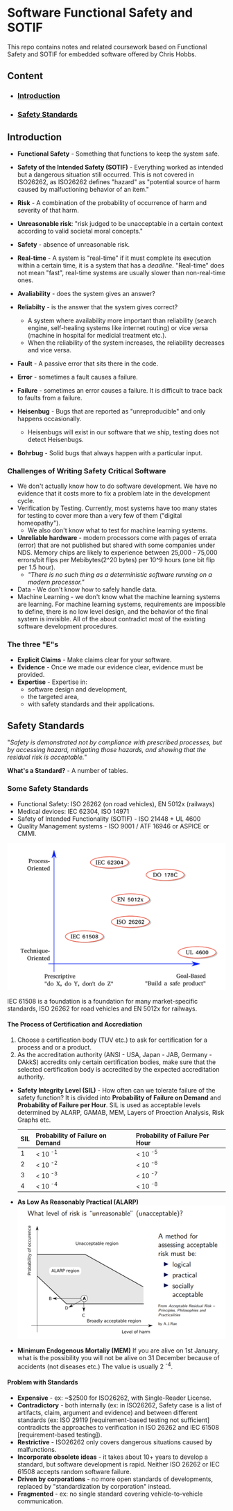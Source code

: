 # Software Functional Safety and SOTIF

This repo contains notes and related coursework based on Functional Safety and SOTIF for embedded software offered by Chris Hobbs.

## Content
- ### [Introduction](#introduction)
- ### [Safety Standards](#safety-standards)


## Introduction
- __Functional Safety__ - Something that functions to keep the system safe.
- __Safety of the Intended Safety (SOTIF)__ - Everything worked as intended but a dangerous situation still occurred. 
This is not covered in ISO26262, as ISO26262 defines "hazard" as "potential source of harm caused by malfuctioning behavior of an item."  

- __Risk__ - A combination of the probability of occurrence of harm and severity of that harm.

- __Unreasonable risk__: "risk judged to be unacceptable in a certain context according to valid societal moral concepts."

- __Safety__ - absence of unreasonable risk.

- __Real-time__ - A system is "real-time" if it must complete its execution within a certain time, it is a system that has a _deadline_. "Real-time" does not mean "fast", real-time systems are usually slower than non-real-time ones. 

- __Avaliability__ - does the system gives an answer?
- __Reliabilty__ - is the answer that the system gives correct?

  - A system where availability more important than reliability (search engine, self-healing systems like internet routing) or vice versa (machine in hospital for medicial treatment etc.).
  - When the reliability of the system increases, the reliability decreases and vice versa.

- __Fault__ - A passive error that sits there in the code.
- __Error__ - sometimes a fault causes a failure.
- __Failure__ - sometimes an error causes a failure. It is difficult to trace back to faults from a failure.

- __Heisenbug__ - Bugs that are reported as "unreproducible" and only happens occasionally.
   - Heisenbugs will exist in our software that we ship, testing does not detect Heisenbugs.
- __Bohrbug__ - Solid bugs that always happen with a particular input.

### Challenges of Writing Safety Critical Software
- We don't actually know how to do software development. We have no evidence that it costs more to fix a problem late in the development cycle.
- Verification by Testing. Currently, most systems have too many states for testing to cover more than a very few of them ("digital homeopathy").
   - We also don't know what to test for machine learning systems.
- __Unreliable hardware__ - modern processors come with pages of errata (error) that are not published but shared with some companies under NDS. Memory chips are likely to experience between 25,000 - 75,000 errors/bit flips per Mebibytes(2^20 bytes) per 10^9 hours (one bit flip per 1.5 hour).
   - _"There is no such thing as a deterministic software running on a modern processor."_
- Data - We don't know how to safely handle data.
- Machine Learning - we don't know what the machine learning systems are learning. For machine learning systems, requirements are impossible to define, there is no low level design, and the behavior of the final system is invisible. All of the about contradict most of the existing software development procedures.

### The three "E"s
- __Explicit Claims__ - Make claims clear for your software.
- __Evidence__ - Once we made our evidence clear, evidence must be provided.
- __Expertise__ - Expertise in:
   - software design and development,
   - the targeted area,
   - with safety standards and their applications. 

## Safety Standards

   "_Safety is demonstrated not by compliance with prescribed processes, but by accessing hazard, mitigating those hazards, and showing that the residual risk is acceptable._"

__What's a Standard?__ - A number of tables.  

### Some Safety Standards
- Functional Safety: ISO 26262 (on road vehicles), EN 5012x (railways)
- Medical devices: IEC 62304, ISO 14971
- Safety of Intended Functionality (SOTIF) - ISO 21448 + UL 4600
- Quality Management systems - ISO 9001 / ATF 16946 or ASPICE or CMMI.

![Alt text](figures/safety-standards.png?raw=true)


IEC 61508 is a foundation is a foundation for many market-specific standards, ISO 26262 for road vehicles and EN 5012x for railways.


#### The Process of Certification and Accrediation
1. Choose a certification body (TUV etc.) to ask for certification for a process and or a product.
2. As the accreditation authority (ANSI - USA, Japan - JAB, Germany - DAkkS) accredits only certain certification bodies, make sure that the selected certification body is accredited by the expected accreditation authority.

- __Safety Integrity Level (SIL)__ - How often can we tolerate failure of the safety function? It is divided into __Probability of Failure on Demand__ and __Probability of Failure per Hour__. SIL is used as acceptable levels determined by ALARP, GAMAB, MEM, Layers of Proection Analysis, Risk Graphs etc. 

   |  SIL  | Probability of Failure on Demand  | Probability of Failure Per Hour  |
   |-------|-----------------------------------|----------------------------------|
   |   1   |        < 10 <sup>-1</sup>         |        < 10 <sup>-5</sup>        |
   |   2   |        < 10 <sup>-2</sup>         |        < 10 <sup>-6</sup>        |
   |   3   |        < 10 <sup>-3</sup>         |        < 10 <sup>-7</sup>        |
   |   4   |        < 10 <sup>-4</sup>         |        < 10 <sup>-8</sup>        |


- __As Low As Reasonably Practical (ALARP)__
![Alt text](figures/ALARP.png?raw=true)

- __Minimum Endogenous Mortaliy (MEM)__
If you are alive on 1st January, what is the possibility you will not be alive on 31 December because of accidents (not diseases etc.) The value is usually 2 <sup>-4</sup>.

#### Problem with Standards
- __Expensive__ - ex: ~$2500 for ISO26262, with Single-Reader License. 
- __Contradictory__ - both internally (ex: in ISO26262, Safety case is a list of artifacts, claim, argument and evidence) and between different standards (ex: ISO 29119 [requirement-based testing not sufficient] contradicts the approaches to verification in ISO 26262 and IEC 61508 [requirement-based testing]).
- __Restrictive__ - ISO26262 only covers dangerous situations caused by malfunctions.
- __Incorporate obsolete ideas__ - it takes about 10+ years to develop a standard, but software development is rapid. Neither ISO 26262 or IEC 61508 accepts random software failure.
- __Driven by corporations__  - no more open standards of developments, replaced by "standardization by corporation" instead.
- __Fragmented__ - ex: no single standard covering vehicle-to-vehicle communication.